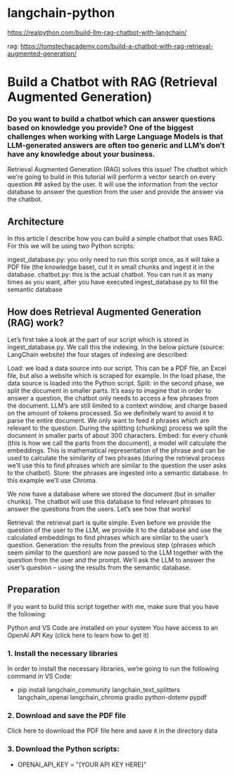 # langchain-python

https://realpython.com/build-llm-rag-chatbot-with-langchain/

rag:
https://tomstechacademy.com/build-a-chatbot-with-rag-retrieval-augmented-generation/



# Build a Chatbot with RAG (Retrieval Augmented Generation)

### Do you want to build a chatbot which can answer questions based on knowledge you provide? One of the biggest challenges when working with Large Language Models is that LLM-generated answers are often too generic and LLM’s don’t have any knowledge about your business.
Retrieval Augmented Generation (RAG) solves this issue! The chatbot which we’re going to build in this tutorial will perform a vector search on every question ## asked by the user. It will use the information from the vector database to answer the question from the user and provide the answer via the chatbot.

## Architecture
In this article I describe how you can build a simple chatbot that uses RAG. For this we will be using two Python scripts:

ingest_database.py: you only need to run this script once, as it will take a PDF file (the knowledge base), cut it in small chunks and ingest it in the database.
chatbot.py: this is the actual chatbot. You can run it as many times as you want, after you have executed ingest_database.py to fill the semantic database

## How does Retrieval Augmented Generation (RAG) work?
Let’s first take a look at the part of our script which is stored in ingest_database.py. We call this the indexing. In the below picture (source: LangChain website) the four stages of indexing are described:

Load: we load a data source into our script. This can be a PDF file, an Excel file, but also a website which is scraped for example. In the load phase, the data source is loaded into the Python script.
Split: in the second phase, we split the document in smaller parts. It’s easy to imagine that in order to answer a question, the chatbot only needs to access a few phrases from the document. LLM’s are still limited to a context window, and charge based on the amount of tokens processed. So we definitely want to avoid it to parse the entire document. We only want to feed it phrases which are relevant to the question. During the splitting (chunking) process we split the document in smaller parts of about 300 characters.
Embed: for every chunk (this is how we call the parts from the document), a model will calculate the embeddings. This is mathematical representation of the phrase and can be used to calculate the similarity of two phrases (during the retrieval process we’ll use this to find phrases which are similar to the question the user asks to the chatbot).
Store: the phrases are ingested into a semantic database. In this example we’ll use Chroma.


We now have a database where we stored the document (but in smaller chunks). The chatbot will use this database to find relevant phrases to answer the questions from the users. Let’s see how that works!

Retrieval: the retrieval part is quite simple. Even before we provide the question of the user to the LLM, we provide it to the database and use the calculated embeddings to find phrases which are similar to the user’s question.
Generation: the results from the previous step (phrases which seem similar to the question) are now passed to the LLM together with the question from the user and the prompt. We’ll ask the LLM to answer the user’s question – using the results from the semantic database.



## Preparation
If you want to build this script together with me, make sure that you have the following:

Python and VS Code are installed on your system
You have access to an OpenAI API Key (click here to learn how to get it)


### 1. Install the necessary libraries
In order to install the necessary libraries, we’re going to run the following command in VS Code:
- pip install langchain_community langchain_text_splitters langchain_openai langchain_chroma gradio python-dotenv pypdf

### 2. Download and save the PDF file
Click here to download the PDF file here and save it in the directory data

### 3. Download the Python scripts:
- OPENAI_API_KEY = "[YOUR API KEY HERE]"

